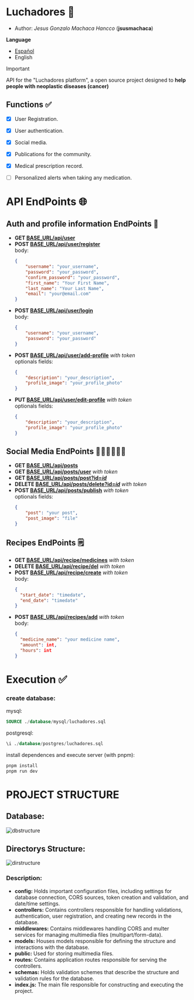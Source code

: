 # Luchadores 💪

* Author: *Jesus Gonzalo Machaca Hancco* (**jsusmachaca**)

**Language**
* [Español](./README.es.md)
* English

> [!IMPORTANT]
> API for the "Luchadores platform", a open source project designed to **help people with neoplastic diseases (cancer)**

## Functions ✅
- [x] User Registration.
- [x] User authentication.
- [x] Social media.
- [x] Publications for the community.
- [x] Medical prescription record.
- [ ] Personalized alerts when taking any medication.


# API EndPoints 🌐

## Auth and profile information EndPoints 👤
- **GET [BASE_URL/api/user]()**
- **POST [BASE_URL/api/user/register]()**  
  body: 
  ```json
  {
      "username": "your_username",
      "password": "your_password",
      "confirm_password": "your_password",
      "first_name": "Your First Name",
      "last_name": "Your Last Name",
      "email": "your@email.com"
  }
  ```
- **POST [BASE_URL/api/user/login]()**  
  body: 
  ```json
  {
      "username": "your_username",
      "password": "your_password"
  }
  ```
- **POST [BASE_URL/api/user/add-profile]()** *with token*  
  optionals fields:
  ```json
  {
      "description": "your_description",
      "profile_image": "your_profile_photo"
  }
  ```
- **PUT [BASE_URL/api/user/edit-profile]()** *with token*  
  optionals fields:
  ```json
  {
      "description": "your_description",
      "profile_image": "your_profile_photo"
  }
  ```


## Social Media EndPoints 🧑‍🤝‍🧑🧑‍🤝‍🧑
- **GET [BASE_URL/api/posts]()**
- **GET [BASE_URL/api/posts/user]()** *with token*
- **GET [BASE_URL/api/posts/post?id=*id*]()**
- **DELETE [BASE_URL/api/posts/delete?id=*id*]()** *with token*
- **POST [BASE_URL/api/posts/publish]()** *with token*  
  optionals fields:
  ```json
  {
      "post": "your post",
      "post_image": "file"
  }
  ```

## Recipes EndPoints 🗒️
- **GET [BASE_URL/api/recipe/medicines]()** *with token*
- **DELETE [BASE_URL/api/recipe/del]()** *with token*
- **POST [BASE_URL/api/recipe/create]()** *with token*  
  body:
  ```json
  {
    "start_date": "timedate",
    "end_date": "timedate"
  }
  ```
- **POST [BASE_URL/api/recipes/add]()** *with token*  
  body:
  ```json
  {
    "medicine_name": "your medicine name",
    "amount": int,
    "hours": int
  }
  ```


# Execution ✅

### create database:
mysql:
```sql
SOURCE ./database/mysql/luchadores.sql
```
postgresql:
```sql
\i ./database/postgres/luchadores.sql
```
install dependences and execute server (with pnpm):
```sh
pnpm install
pnpm run dev
```

# PROJECT STRUCTURE

## Database: 
![dbstructure](./images/schema.png)

## Directorys Structure:
![dirstructure](./images/tree1.png)
### Description:

- **config:** Holds important configuration files, including settings for database connection, CORS sources, token creation and validation, and date/time settings.
- **controllers:** Contains controllers responsible for handling validations, authentication, user registration, and creating new records in the database.
- **middlewares:** Contains middlewares handling CORS and multer services for managing multimedia files (multipart/form-data).
- **models:** Houses models responsible for defining the structure and interactions with the database.
- **public:** Used for storing multimedia files.
- **routes:** Contains application routes responsible for serving the controllers.
- **schemas:** Holds validation schemes that describe the structure and validation rules for the database.
- **index.js:** The main file responsible for constructing and executing the project.